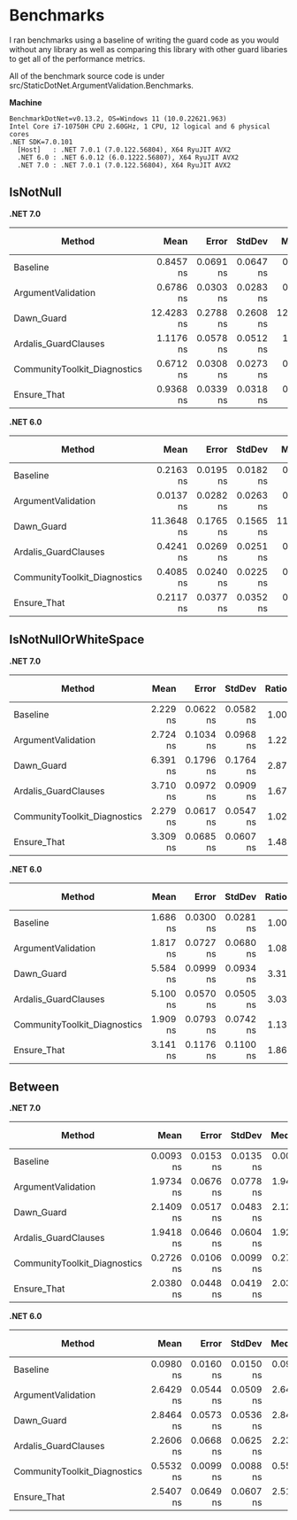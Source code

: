 # Benchmarks

I ran benchmarks using a baseline of writing the guard code as you would without any library as well as comparing this library with other guard libaries to get all of the performance metrics.

All of the benchmark source code is under src/StaticDotNet.ArgumentValidation.Benchmarks.

**Machine**

```
BenchmarkDotNet=v0.13.2, OS=Windows 11 (10.0.22621.963)
Intel Core i7-10750H CPU 2.60GHz, 1 CPU, 12 logical and 6 physical cores
.NET SDK=7.0.101
  [Host]   : .NET 7.0.1 (7.0.122.56804), X64 RyuJIT AVX2
  .NET 6.0 : .NET 6.0.12 (6.0.1222.56807), X64 RyuJIT AVX2
  .NET 7.0 : .NET 7.0.1 (7.0.122.56804), X64 RyuJIT AVX2
```

## IsNotNull

**.NET 7.0**

|                       Method |       Mean |     Error |    StdDev |     Median | Ratio | RatioSD | Allocated | Alloc Ratio |
|----------------------------- |-----------:|----------:|----------:|-----------:|------:|--------:|----------:|------------:|
|                     Baseline |  0.8457 ns | 0.0691 ns | 0.0647 ns |  0.8565 ns |  1.00 |    0.00 |         - |          NA |
|           ArgumentValidation |  0.6786 ns | 0.0303 ns | 0.0283 ns |  0.6782 ns |  0.81 |    0.07 |         - |          NA |
|                   Dawn_Guard | 12.4283 ns | 0.2788 ns | 0.2608 ns | 12.3970 ns | 14.77 |    1.11 |      40 B |          NA |
|         Ardalis_GuardClauses |  1.1176 ns | 0.0578 ns | 0.0512 ns |  1.1014 ns |  1.32 |    0.11 |         - |          NA |
| CommunityToolkit_Diagnostics |  0.6712 ns | 0.0308 ns | 0.0273 ns |  0.6699 ns |  0.79 |    0.05 |         - |          NA |
|                  Ensure_That |  0.9368 ns | 0.0339 ns | 0.0318 ns |  0.9360 ns |  1.11 |    0.09 |         - |          NA |

**.NET 6.0**

|                       Method |       Mean |     Error |    StdDev |     Median | Ratio | RatioSD | Allocated | Alloc Ratio |
|----------------------------- |-----------:|----------:|----------:|-----------:|------:|--------:|----------:|------------:|
|                     Baseline |  0.2163 ns | 0.0195 ns | 0.0182 ns |  0.2175 ns |  1.00 |    0.00 |         - |          NA |
|           ArgumentValidation |  0.0137 ns | 0.0282 ns | 0.0263 ns |  0.0000 ns |  0.07 |    0.13 |         - |          NA |
|                   Dawn_Guard | 11.3648 ns | 0.1765 ns | 0.1565 ns | 11.3443 ns | 53.09 |    4.70 |      40 B |          NA |
|         Ardalis_GuardClauses |  0.4241 ns | 0.0269 ns | 0.0251 ns |  0.4156 ns |  1.97 |    0.20 |         - |          NA |
| CommunityToolkit_Diagnostics |  0.4085 ns | 0.0240 ns | 0.0225 ns |  0.4102 ns |  1.90 |    0.18 |         - |          NA |
|                  Ensure_That |  0.2117 ns | 0.0377 ns | 0.0352 ns |  0.1980 ns |  0.98 |    0.18 |         - |          NA |

## IsNotNullOrWhiteSpace

**.NET 7.0**

|                       Method |     Mean |     Error |    StdDev | Ratio | RatioSD | Allocated | Alloc Ratio |
|----------------------------- |---------:|----------:|----------:|------:|--------:|----------:|------------:|
|                     Baseline | 2.229 ns | 0.0622 ns | 0.0582 ns |  1.00 |    0.00 |         - |          NA |
|           ArgumentValidation | 2.724 ns | 0.1034 ns | 0.0968 ns |  1.22 |    0.06 |         - |          NA |
|                   Dawn_Guard | 6.391 ns | 0.1796 ns | 0.1764 ns |  2.87 |    0.14 |         - |          NA |
|         Ardalis_GuardClauses | 3.710 ns | 0.0972 ns | 0.0909 ns |  1.67 |    0.05 |         - |          NA |
| CommunityToolkit_Diagnostics | 2.279 ns | 0.0617 ns | 0.0547 ns |  1.02 |    0.04 |         - |          NA |
|                  Ensure_That | 3.309 ns | 0.0685 ns | 0.0607 ns |  1.48 |    0.05 |         - |          NA |

**.NET 6.0**

|                       Method |     Mean |     Error |    StdDev | Ratio | RatioSD | Allocated | Alloc Ratio |
|----------------------------- |---------:|----------:|----------:|------:|--------:|----------:|------------:|
|                     Baseline | 1.686 ns | 0.0300 ns | 0.0281 ns |  1.00 |    0.00 |         - |          NA |
|           ArgumentValidation | 1.817 ns | 0.0727 ns | 0.0680 ns |  1.08 |    0.04 |         - |          NA |
|                   Dawn_Guard | 5.584 ns | 0.0999 ns | 0.0934 ns |  3.31 |    0.07 |         - |          NA |
|         Ardalis_GuardClauses | 5.100 ns | 0.0570 ns | 0.0505 ns |  3.03 |    0.06 |         - |          NA |
| CommunityToolkit_Diagnostics | 1.909 ns | 0.0793 ns | 0.0742 ns |  1.13 |    0.04 |         - |          NA |
|                  Ensure_That | 3.141 ns | 0.1176 ns | 0.1100 ns |  1.86 |    0.08 |         - |          NA |

## Between

**.NET 7.0**

|                       Method |      Mean |     Error |    StdDev |    Median | Ratio | RatioSD | Allocated | Alloc Ratio |
|----------------------------- |----------:|----------:|----------:|----------:|------:|--------:|----------:|------------:|
|                     Baseline | 0.0093 ns | 0.0153 ns | 0.0135 ns | 0.0021 ns |     ? |       ? |         - |           ? |
|           ArgumentValidation | 1.9734 ns | 0.0676 ns | 0.0778 ns | 1.9425 ns |     ? |       ? |         - |           ? |
|                   Dawn_Guard | 2.1409 ns | 0.0517 ns | 0.0483 ns | 2.1263 ns |     ? |       ? |         - |           ? |
|         Ardalis_GuardClauses | 1.9418 ns | 0.0646 ns | 0.0604 ns | 1.9223 ns |     ? |       ? |         - |           ? |
| CommunityToolkit_Diagnostics | 0.2726 ns | 0.0106 ns | 0.0099 ns | 0.2703 ns |     ? |       ? |         - |           ? |
|                  Ensure_That | 2.0380 ns | 0.0448 ns | 0.0419 ns | 2.0330 ns |     ? |       ? |         - |           ? |

**.NET 6.0**

|                       Method |      Mean |     Error |    StdDev |    Median | Ratio | RatioSD | Allocated | Alloc Ratio |
|----------------------------- |----------:|----------:|----------:|----------:|------:|--------:|----------:|------------:|
|                     Baseline | 0.0980 ns | 0.0160 ns | 0.0150 ns | 0.0996 ns |  1.00 |    0.00 |         - |          NA |
|           ArgumentValidation | 2.6429 ns | 0.0544 ns | 0.0509 ns | 2.6442 ns | 27.59 |    4.40 |         - |          NA |
|                   Dawn_Guard | 2.8464 ns | 0.0573 ns | 0.0536 ns | 2.8484 ns | 29.69 |    4.67 |         - |          NA |
|         Ardalis_GuardClauses | 2.2606 ns | 0.0668 ns | 0.0625 ns | 2.2301 ns | 23.58 |    3.72 |         - |          NA |
| CommunityToolkit_Diagnostics | 0.5532 ns | 0.0099 ns | 0.0088 ns | 0.5525 ns |  5.80 |    0.98 |         - |          NA |
|                  Ensure_That | 2.5407 ns | 0.0649 ns | 0.0607 ns | 2.5187 ns | 26.51 |    4.22 |         - |          NA |
